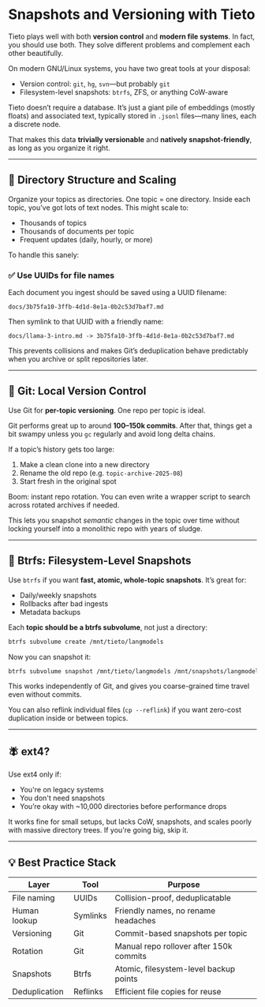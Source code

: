 # Snapshots and Versioning with Tieto

Tieto plays well with both **version control** and **modern file systems**. In
fact, you should use both. They solve different problems and complement each
other beautifully.

On modern GNU/Linux systems, you have two great tools at your disposal:

- Version control: `git`, `hg`, `svn`—but probably `git`
- Filesystem-level snapshots: `btrfs`, ZFS, or anything CoW-aware

Tieto doesn’t require a database. It’s just a giant pile of embeddings (mostly
floats) and associated text, typically stored in `.jsonl` files—many lines, each
a discrete node.

That makes this data **trivially versionable** and **natively
snapshot-friendly**, as long as you organize it right.

---

## 🔁 Directory Structure and Scaling

Organize your topics as directories. One topic = one directory. Inside each
topic, you’ve got lots of text nodes. This might scale to:

- Thousands of topics
- Thousands of documents per topic
- Frequent updates (daily, hourly, or more)

To handle this sanely:

### ✅ Use UUIDs for file names

Each document you ingest should be saved using a UUID filename:

```
docs/3b75fa10-3ffb-4d1d-8e1a-0b2c53d7baf7.md
```

Then symlink to that UUID with a friendly name:

```
docs/llama-3-intro.md -> 3b75fa10-3ffb-4d1d-8e1a-0b2c53d7baf7.md
```

This prevents collisions and makes Git’s deduplication behave predictably when
you archive or split repositories later.

---

## 🧠 Git: Local Version Control

Use Git for **per-topic versioning**. One repo per topic is ideal.

Git performs great up to around **100–150k commits**. After that, things get a
bit swampy unless you `gc` regularly and avoid long delta chains.

If a topic’s history gets too large:

1. Make a clean clone into a new directory
2. Rename the old repo (e.g. `topic-archive-2025-08`)
3. Start fresh in the original spot

Boom: instant repo rotation. You can even write a wrapper script to search
across rotated archives if needed.

This lets you snapshot _semantic_ changes in the topic over time without locking
yourself into a monolithic repo with years of sludge.

---

## 📆 Btrfs: Filesystem-Level Snapshots

Use `btrfs` if you want **fast, atomic, whole-topic snapshots**. It’s great for:

- Daily/weekly snapshots
- Rollbacks after bad ingests
- Metadata backups

Each **topic should be a btrfs subvolume**, not just a directory:

```bash
btrfs subvolume create /mnt/tieto/langmodels
```

Now you can snapshot it:

```bash
btrfs subvolume snapshot /mnt/tieto/langmodels /mnt/snapshots/langmodels_$(date +%F)
```

This works independently of Git, and gives you coarse-grained time travel even
without commits.

You can also reflink individual files (`cp --reflink`) if you want zero-cost
duplication inside or between topics.

---

## 🪰 ext4?

Use ext4 only if:

- You're on legacy systems
- You don't need snapshots
- You’re okay with \~10,000 directories before performance drops

It works fine for small setups, but lacks CoW, snapshots, and scales poorly with
massive directory trees. If you're going big, skip it.

---

## 💡 Best Practice Stack

| Layer         | Tool     | Purpose                                 |
| ------------- | -------- | --------------------------------------- |
| File naming   | UUIDs    | Collision-proof, deduplicatable         |
| Human lookup  | Symlinks | Friendly names, no rename headaches     |
| Versioning    | Git      | Commit-based snapshots per topic        |
| Rotation      | Git      | Manual repo rollover after 150k commits |
| Snapshots     | Btrfs    | Atomic, filesystem-level backup points  |
| Deduplication | Reflinks | Efficient file copies for reuse         |
